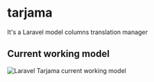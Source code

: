 # tarjama
It's a Laravel model columns translation manager
## Current working model
![Laravel Tarjama current working model](https://github.com/LaravelArab/tarjama/blob/master/images/current_working_model.png)
